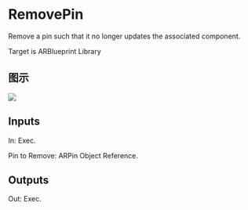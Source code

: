 # RemovePin

Remove a pin such that it no longer updates the associated component.

Target is ARBlueprint Library

## 图示

![]($-20221218-17561873.png)

## Inputs

In: Exec.

Pin to Remove: ARPin Object Reference.  

## Outputs

Out: Exec.

